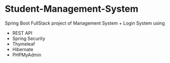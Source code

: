 # Student-Management-System
Spring Boot FullStack project of Management System + Login System using 
 - REST API 
 - Spring Security 
 - Thymeleaf 
 - Hibernate 
 - PHPMyAdmin
